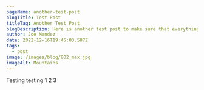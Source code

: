 ```yaml
---
pageName: another-test-post
blogTitle: Test Post
titleTag: Another Test Post
blogDescription: Here is another test post to make sure that everything is sound and smooth
author: Joe Mendez
date: 2022-12-16T19:45:03.587Z
tags:
  - post
image: /images/blog/802_max.jpg
imageAlt: Mountains
---
```

Testing testing 1 2 3